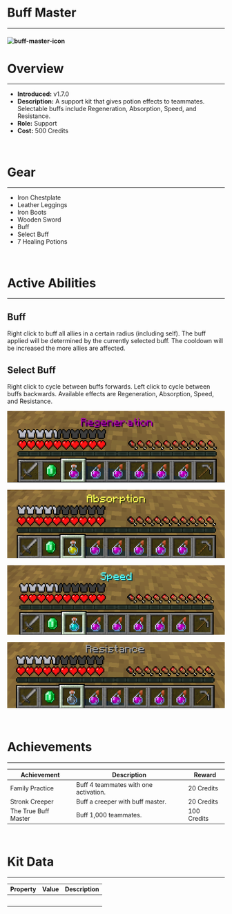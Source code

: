 
# Buff Master

***

#### ![buff-master-icon](../assets/kits/buff_master/buff-master-icon.jpg)

# Overview
***
- **Introduced:** v1.7.0
- **Description:** A support kit that gives potion effects to teammates. Selectable buffs include Regeneration, Absorption, Speed, and Resistance.
- **Role:** Support
- **Cost:** 500 Credits

<br />  

# Gear
***
- Iron Chestplate
- Leather Leggings
- Iron Boots
- Wooden Sword
- Buff
- Select Buff
- 7 Healing Potions

<br />  

# Active Abilities
***
## Buff
Right click to buff all allies in a certain radius (including self). The buff applied will be determined by the currently selected buff. The cooldown will be increased the more allies are affected.

<!-- ![_image_1_](../assets/kits/_kit_/_image_1_.jpg_) -->

## Select Buff
Right click to cycle between buffs forwards. Left click to cycle between buffs backwards. Available effects are Regeneration, Absorption, Speed, and Resistance.

![Regeneration](../assets/kits/buff_master/buff-master-regeneration.jpg)

![Absorption](../assets/kits/buff_master/buff-master-absorption.jpg)

![Speed](../assets/kits/buff_master/buff-master-speed.jpg)

![Resistance](../assets/kits/buff_master/buff-master-resistance.jpg)

<br /> 

# Achievements
***

| Achievement | Description | Reward |
| ----------- | ----------- | ------ |
| Family Practice | Buff 4 teammates with one activation. | 20 Credits |
| Stronk Creeper | Buff a creeper with buff master. | 20 Credits |
| The True Buff Master | Buff 1,000 teammates. | 100 Credits |

<br />  

# Kit Data
***

| Property | Value | Description |
|----------|-------|-------------|
| | | |
| | | |
| | | |
| | | |
| | | |
